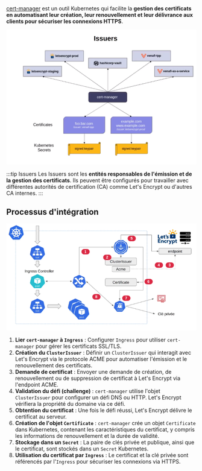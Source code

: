 # <KubernetesIcon icon='/clusters/learning/kubernetes/icons/cert-manager.png' label='cert-manager' :width='45' :height='45' />

[cert-manager](https://cert-manager.io/) est un outil Kubernetes qui facilite la **gestion des certificats en automatisant leur création, leur renouvellement et leur délivrance aux clients pour sécuriser les connexions HTTPS**.

![cert-manager](/learning/kubernetes/cert-manager.png)

:::tip Issuers
Les Issuers sont les **entités responsables de l'émission et de la gestion des certificats**. Ils peuvent être configurés pour travailler avec différentes autorités de certification (CA) comme Let's Encrypt ou d'autres CA internes.
:::

## Processus d'intégration

![cert-manager-process](/learning/kubernetes/cert-manager-process.png)

1. **Lier `cert-manager` à `Ingress`** : Configurer `Ingress` pour utiliser `cert-manager` pour gérer les certificats SSL/TLS.
2. **Création du `ClusterIssuer`** : Définir un `ClusterIssuer` qui interagit avec Let's Encrypt via le protocole ACME pour automatiser l'émission et le renouvellement des certificats.
3. **Demande de certificat** : Envoyer une demande de création, de renouvellement ou de suppression de certificat à Let's Encrypt via l'endpoint ACME.
4. **Validation du défi (challenge)** : `cert-manager` utilise l'objet `ClusterIssuer` pour configurer un défi DNS ou HTTP. Let's Encrypt vérifiera la propriété du domaine via ce défi.
5. **Obtention du certificat** : Une fois le défi réussi, Let's Encrypt délivre le certificat au serveur.
6. **Création de l'objet `Certificate`** : `cert-manager` crée un objet `Certificate` dans Kubernetes, contenant les caractéristiques du certificat, y compris les informations de renouvellement et la durée de validité.
7. **Stockage dans un `Secret`** : La paire de clés privée et publique, ainsi que le certificat, sont stockés dans un `Secret` Kubernetes.
8. **Utilisation du certificat par `Ingress`** : Le certificat et la clé privée sont référencés par l'`Ingress` pour sécuriser les connexions via HTTPS.